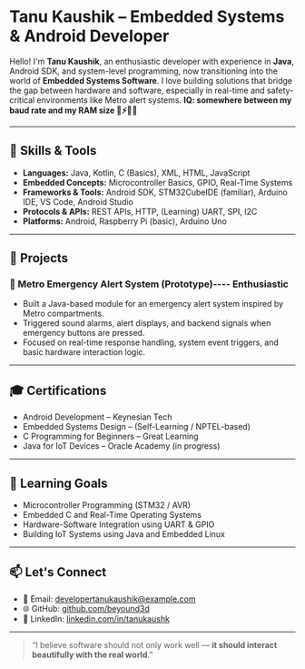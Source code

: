 # Tanu Kaushik – Embedded Systems & Android Developer

Hello! I'm **Tanu Kaushik**, an enthusiastic developer with experience in **Java**, Android SDK, and system-level programming, now transitioning into the world of **Embedded Systems Software**. I love building solutions that bridge the gap between hardware and software, especially in real-time and safety-critical environments like Metro alert systems.      **IQ: somewhere between my baud rate and my RAM size 🧠⚡🐱‍💻**

---

## 🔧 Skills & Tools

- **Languages:** Java, Kotlin, C (Basics), XML, HTML, JavaScript
- **Embedded Concepts:** Microcontroller Basics, GPIO, Real-Time Systems
- **Frameworks & Tools:** Android SDK, STM32CubeIDE (familiar), Arduino IDE, VS Code, Android Studio
- **Protocols & APIs:** REST APIs, HTTP, (Learning) UART, SPI, I2C
- **Platforms:** Android, Raspberry Pi (basic), Arduino Uno

---

## 🧠 Projects

### 🚨 Metro Emergency Alert System (Prototype)---- Enthusiastic 
- Built a Java-based module for an emergency alert system inspired by Metro compartments.
- Triggered sound alarms, alert displays, and backend signals when emergency buttons are pressed.
- Focused on real-time response handling, system event triggers, and basic hardware interaction logic.

---

## 🎓 Certifications

- Android Development – Keynesian Tech  
- Embedded Systems Design – (Self-Learning / NPTEL-based)  
- C Programming for Beginners – Great Learning  
- Java for IoT Devices – Oracle Academy (in progress)

---

## 🌱 Learning Goals

- Microcontroller Programming (STM32 / AVR)  
- Embedded C and Real-Time Operating Systems  
- Hardware-Software Integration using UART & GPIO  
- Building IoT Systems using Java and Embedded Linux

---

## 📫 Let's Connect

- 📧 Email: developertanukaushik@example.com  
- 🌐 GitHub: [github.com/beyound3d](https://github.com/beyound3d)  
- 💼 LinkedIn: [linkedin.com/in/tanukaushk](https://www.linkedin.com/in/tanukaushk/)

---

> “I believe software should not only work well — **it should interact beautifully with the real world**.”
